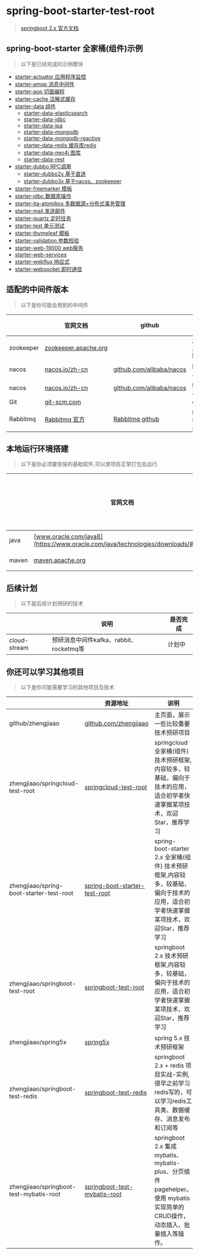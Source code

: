 # spring-boot-starter-test-root

> [springboot 2.x 官方文档](https://spring.io/projects/spring-boot)

## spring-boot-starter 全家桶(组件)示例

> 以下是已经完成的示例模块

- [starter-actuator 应用程序监控](./starter-actuator)
- [starter-amqp 消息中间件](./starter-amqp)
- [starter-aop 切面编程](./starter-aop)
- [starter-cache 注解式缓存](./starter-cache)
- [starter-data 组件](./starter-data)
    - [starter-data-elasticsearch](./starter-data/starter-data-elasticsearch)
    - [starter-data-jdbc](./starter-data/starter-data-jdbc)
    - [starter-data-jpa](./starter-data/starter-data-jpa)
    - [starter-data-mongodb](./starter-data/starter-data-mongodb)
    - [starter-data-mongodb-reactive](./starter-data/starter-data-mongodb-reactive)
    - [starter-data-redis 缓存库redis](./starter-data/starter-data-redis)
    - [starter-data-neo4j 图库](./starter-data/starter-data-neo4j)
    - [starter-data-rest](./starter-data/starter-data-rest)
- [starter-dubbo RPC调用](./starter-dubbo) 
    - [starter-dubbo2x 基于直连](./starter-dubbo/starter-dubbo2x) 
    - [starter-dubbo3x 基于nacos、zookeeper](./starter-dubbo/starter-dubbo3x) 
- [starter-freemarker 模板](./starter-freemarker) 
- [starter-jdbc 数据库操作](./starter-jdbc) 
- [starter-jta-atomikos 多数据源+分布式事务管理](./starter-jta-atomikos) 
- [starter-mail 发送邮件](./starter-mail) 
- [starter-quartz 定时任务](./starter-quartz)
- [starter-test 单元测试](./starter-test)
- [starter-thymeleaf 模板](./starter-thymeleaf)
- [starter-validation 参数校验](./starter-validation)
- [starter-web-19000 web服务](./starter-web-19000)
- [starter-web-services](./starter-web-services)
- [starter-webflux 响应式](./starter-webflux)
- [starter-websocket 即时通信](./starter-websocket)


## 适配的中间件版本

> 以下是你可能会用到的中间件

|                    | 官网文档 | github  | 使用版本下载  | 详细  |  推荐  |
| ----------------- | ---------- | ---------- | ---------- | ---------- | ---------- | 
| zookeeper        | [zookeeper.apache.org](http://zookeeper.apache.org/releases.html)    |  | [zookeeper-3.6.3-bin.tar.gz](https://www.apache.org/dyn/closer.lua/zookeeper/zookeeper-3.6.3/apache-zookeeper-3.6.3-bin.tar.gz)  |   |  |
| nacos            | [nacos.io/zh-cn](https://nacos.io/zh-cn/)          | [github.com/alibaba/nacos](https://github.com/alibaba/nacos) | [nacos-1.4.2](https://github.com/alibaba/nacos/releases/tag/1.4.2)  | 搭配dubbo2.x  |  |
| nacos            | [nacos.io/zh-cn](https://nacos.io/zh-cn/)          | [github.com/alibaba/nacos](https://github.com/alibaba/nacos) | [nacos-2.1.0](https://github.com/alibaba/nacos/releases/tag/2.1.0)  | 搭配dubbo3.x  |  |
| Git              | [git-scm.com](https://git-scm.com/)       |           | [git-latest](https://git-scm.com/downloads)  |   |  |
| Rabbitmq         | [Rabbitmq 官方](https://www.rabbitmq.com/)       | [Rabbitmq github](https://github.com/rabbitmq)        | [rabbitmq-server-3.11.5](https://github.com/rabbitmq/rabbitmq-server/releases/tag/v3.11.5)  |   |  |


## 本地运行环境搭建

> 以下是你必须要安装的基础软件,可以使项目正常打包及运行.

|       | 官网文档                                                                              | github  | 使用版本下载                                                                       | 详细  | 是否必须安装 |
|-------|-----------------------------------------------------------------------------------| ---------- |------------------------------------------------------------------------------| ---------- |--------| 
| java  | [www.oracle.com/java8](https://www.oracle.com/java/technologies/downloads/#java8) |  | [java8 downloads](https://www.oracle.com/java/technologies/downloads/#java8) |   | **必须** |
| maven | [maven.apache.org](https://maven.apache.org/)                                     |  | [maven3.6.2 downloads](https://maven.apache.org/download.cgi)                |   | **必须** |


## 后续计划

> 以下是后续计划预研的技术

|              | 说明                            | 是否完成 | 
|--------------|-------------------------------|-----|
| cloud-stream | 预研消息中间件kafka、rabbit、rocketmq等 | 计划中 |


## 你还可以学习其他项目

> 以下是你可能需要学习的其他项目及技术

|         | 资源地址                                                   | 说明                                                                                           |  |
|---------|--------------------------------------------------------|----------------------------------------------------------------------------------------------|--|
| github/zhengjiaao | [github.com/zhengjiaao](https://github.com/zhengjiaao) | 主页面，展示一些比较重要技术预研项目                                                                           |  |
| zhengjiaao/springcloud-test-root | [springcloud-test-root](https://github.com/zhengjiaao/springcloud-test-root) | springcloud 全家桶(组件) 技术预研框架,内容较多，较基础，偏向于技术的应用，适合初学者快速掌握某项技术，欢迎Star，推荐学习                       |  |
| zhengjiaao/spring-boot-starter-test-root | [spring-boot-starter-test-root](https://github.com/zhengjiaao/spring-boot-starter-test-root) | spring-boot-starter 2.x 全家桶(组件) 技术预研框架,内容较多，较基础，偏向于技术的应用，适合初学者快速掌握某项技术，欢迎Star，推荐学习           |  |
| zhengjiaao/springboot-test-root | [springboot-test-root](https://github.com/zhengjiaao/springboot-test-root) | springboot 2.x 技术预研框架,内容较多，较基础，偏向于技术的应用，适合初学者快速掌握某项技术，欢迎Star，推荐学习                            |  |
| zhengjiaao/spring5x | [spring5x](https://github.com/zhengjiaao/spring5x) | spring 5.x 技术预研框架                                                                            |  |
| zhengjiaao/springboot-test-redis | [springboot-test-redis](https://github.com/zhengjiaao/springboot-test-redis) | springboot 2.x + redis 项目实战-实例,很早之前学习redis写的，可以学习redis工具类、数据缓存、消息发布和订阅等                      |  |
| zhengjiaao/springboot-test-mybatis-root | [springboot-test-mybatis-root](https://github.com/zhengjiaao/springboot-test-mybatis-root) | springboot 2.x 集成 mybatis、mybatis-plus、分页插件 pagehelper。 使用 mybatis 实现简单的CRUD操作，动态插入、批量插入等操作。 |  |